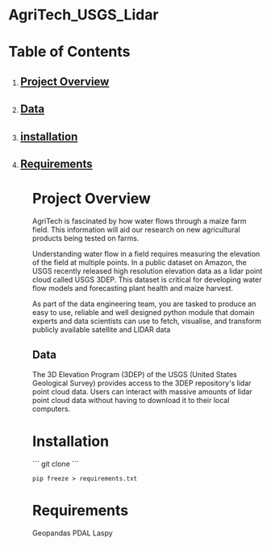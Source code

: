 # AgriTech_USGS_Lidar


# <h1>Table of Contents</h1>
<ol type='1'>
<li><h2><a href="#overview">Project Overview</a></h2></li>
<li><h2><a href="#data">Data</a></h2></li>
<li><h2><a href="#install">installation</a></h2></li>
<li><h2><a href="#requirements">Requirements</a></h2></li>
<ol type='a'>

  
<h1><a name="overview">Project Overview</a></h1>
  
 AgriTech is fascinated by how water flows through a maize farm field. This information will aid our research on new agricultural products being tested on farms.
  
Understanding water flow in a field requires measuring the elevation of the field at multiple points. In a public dataset on Amazon, the USGS recently released high resolution elevation data as a lidar point cloud called USGS 3DEP. This dataset is critical for developing water flow models and forecasting plant health and maize harvest.
  
As part of the data engineering team, you are tasked to produce an easy to use, reliable and well designed python module that domain experts and data scientists can use to fetch, visualise, and transform publicly available satellite and LIDAR data

  
<h2><a name="data">Data</a></h2>

The 3D Elevation Program (3DEP) of the USGS (United States Geological Survey) provides access to the 3DEP repository's lidar point cloud data. Users can interact with massive amounts of lidar point cloud data without having to download it to their local computers.
  
  
<h1><a name="install">Installation</a></h1>
```
git clone
```
  
```
pip freeze > requirements.txt 
```


<h1><a name="requirements">Requirements</a></h1>
Geopandas
PDAL
Laspy
